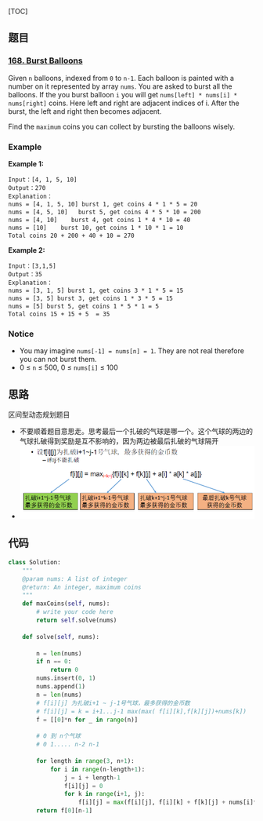 [TOC]

## 题目

### [168. Burst Balloons](https://www.lintcode.com/problem/burst-balloons/description)

Given `n` balloons, indexed from `0` to `n-1`. Each balloon is painted with a number on it represented by array `nums`. You are asked to burst all the balloons. If the you burst balloon `i` you will get `nums[left] * nums[i] * nums[right]` coins. Here left and right are adjacent indices of i. After the burst, the left and right then becomes adjacent.

Find the `maximum` coins you can collect by bursting the balloons wisely.

### Example

**Example 1:**

```
Input：[4, 1, 5, 10]
Output：270
Explanation：
nums = [4, 1, 5, 10] burst 1, get coins 4 * 1 * 5 = 20
nums = [4, 5, 10]   burst 5, get coins 4 * 5 * 10 = 200 
nums = [4, 10]    burst 4, get coins 1 * 4 * 10 = 40
nums = [10]    burst 10, get coins 1 * 10 * 1 = 10
Total coins 20 + 200 + 40 + 10 = 270
```

**Example 2:**

```
Input：[3,1,5]
Output：35
Explanation：
nums = [3, 1, 5] burst 1, get coins 3 * 1 * 5 = 15
nums = [3, 5] burst 3, get coins 1 * 3 * 5 = 15
nums = [5] burst 5, get coins 1 * 5 * 1 = 5
Total coins 15 + 15 + 5  = 35
```

### Notice

- You may imagine `nums[-1] = nums[n] = 1`. They are not real therefore you can not burst them.
- 0 ≤ `n` ≤ 500, 0 ≤ `nums[i]` ≤ 100

## 思路

区间型动态规划题目

* 不要顺着题目意思走。思考最后一个扎破的气球是哪一个。这个气球的两边的气球扎破得到奖励是互不影响的，因为两边被最后扎破的气球隔开
* ![](../../assets/168.burst-balloons.png)

## 代码

```python
class Solution:
    """
    @param nums: A list of integer
    @return: An integer, maximum coins
    """
    def maxCoins(self, nums):
        # write your code here
        return self.solve(nums)
        
    def solve(self, nums):
        
        n = len(nums)
        if n == 0:
            return 0
        nums.insert(0, 1)
        nums.append(1)
        n = len(nums)
        # f[i][j] 为扎破i+1 ~ j-1号气球，最多获得的金币数
        # f[i][j] = k = i+1...j-1 max(max( f[i][k],f[k][j])+nums[k])
        f = [[0]*n for _ in range(n)]
        
        # 0 到 n个气球
        # 0 1..... n-2 n-1
        
        for length in range(3, n+1):
            for i in range(n-length+1):
                j = i + length-1
                f[i][j] = 0
                for k in range(i+1, j):
                    f[i][j] = max(f[i][j], f[i][k] + f[k][j] + nums[i]*nums[k]*nums[j])   
        return f[0][n-1]
```

